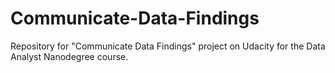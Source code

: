 # Communicate-Data-Findings
Repository for "Communicate Data Findings" project on Udacity for the Data Analyst Nanodegree course.
